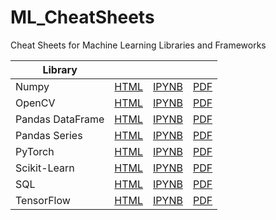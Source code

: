 # ML_CheatSheets
Cheat Sheets for Machine Learning Libraries and Frameworks

| Library | &nbsp; | &nbsp; | &nbsp; |
| --- | --- | --- | --- |
| Numpy | [HTML](https://ixig.github.io/ML_CheatSheets/NumpyCheatSheet.html) | [IPYNB](https://github.com/ixig/ML_CheatSheets/blob/main/ipynb/NumpyCheatSheet.ipynb) | [PDF](https://github.com/ixig/ML_CheatSheets/blob/main/pdf/NumpyCheatSheet.pdf) |
| OpenCV | [HTML](https://ixig.github.io/ML_CheatSheets/OpenCVCheatSheet.html) | [IPYNB](https://github.com/ixig/ML_CheatSheets/blob/main/ipynb/OpenCVCheatSheet.ipynb) | [PDF](https://github.com/ixig/ML_CheatSheets/blob/main/pdf/OpenCVCheatSheet.pdf) |
| Pandas DataFrame | [HTML](https://ixig.github.io/ML_CheatSheets/PandasDataFrameCheatSheet.html) | [IPYNB](https://github.com/ixig/ML_CheatSheets/blob/main/ipynb/PandasDataFrameCheatSheet.ipynb) | [PDF](https://github.com/ixig/ML_CheatSheets/blob/main/pdf/PandasDataFrameCheatSheet.pdf) |
| Pandas Series | [HTML](https://ixig.github.io/ML_CheatSheets/PandasSeriesCheatSheet.html) | [IPYNB](https://github.com/ixig/ML_CheatSheets/blob/main/ipynb/PandasSeriesCheatSheet.ipynb) | [PDF](https://github.com/ixig/ML_CheatSheets/blob/main/pdf/PandasSeriesCheatSheet.pdf) |
| PyTorch | [HTML](https://ixig.github.io/ML_CheatSheets/PyTorchCheatSheet.html) | [IPYNB](https://github.com/ixig/ML_CheatSheets/blob/main/ipynb/PyTorchCheatSheet.ipynb) | [PDF](https://github.com/ixig/ML_CheatSheets/blob/main/pdf/PyTorchCheatSheet.pdf) |
| Scikit-Learn | [HTML](https://ixig.github.io/ML_CheatSheets/SKLearnCheatSheet.html) | [IPYNB](https://github.com/ixig/ML_CheatSheets/blob/main/ipynb/SKLearnCheatSheet.ipynb) | [PDF](https://github.com/ixig/ML_CheatSheets/blob/main/pdf/SKLearnCheatSheet.pdf) |
| SQL | [HTML](https://ixig.github.io/ML_CheatSheets/SQLCheatSheet.html) | [IPYNB](https://github.com/ixig/ML_CheatSheets/blob/main/ipynb/SQLCheatSheet.ipynb) | [PDF](https://github.com/ixig/ML_CheatSheets/blob/main/pdf/SQLCheatSheet.pdf) |
| TensorFlow | [HTML](https://ixig.github.io/ML_CheatSheets/TensorFlowCheatSheet.html) | [IPYNB](https://github.com/ixig/ML_CheatSheets/blob/main/ipynb/TensorFlowCheatSheet.ipynb)| [PDF](https://github.com/ixig/ML_CheatSheets/blob/main/pdf/TensorFlowCheatSheet.pdf) |
